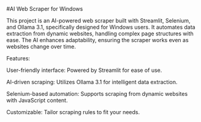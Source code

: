 #AI Web Scraper for Windows

This project is an AI-powered web scraper built with Streamlit, Selenium, and Ollama 3.1, specifically designed for Windows users. It automates data extraction from dynamic websites, handling complex page structures with ease. The AI enhances adaptability, ensuring the scraper works even as websites change over time.

Features:

User-friendly interface: Powered by Streamlit for ease of use.

AI-driven scraping: Utilizes Ollama 3.1 for intelligent data extraction.

Selenium-based automation: Supports scraping from dynamic websites with JavaScript content.

Customizable: Tailor scraping rules to fit your needs.
